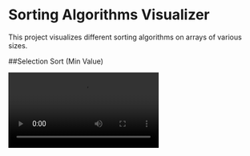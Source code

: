 # Sorting Algorithms Visualizer

This project visualizes different sorting algorithms on arrays of various sizes.

##Selection Sort (Min Value)

![sel-min](https://user-images.githubusercontent.com/52258650/118374347-39f7bd80-b5d9-11eb-8433-6698dc288692.mp4)
